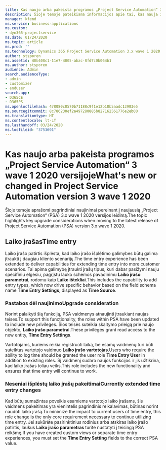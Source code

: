 ```yaml
---
title: Kas naujo arba pakeista programos „Project Service Automation“ 3.x wave 1 2020 versijoje
description: Šioje temoje pateikiama informacijos apie tai, kas nauja ir pakeista „Project Service Automation“ 3 wave 1 2020 versijoje.
manager: kfend
ms.service: business-applications
ms.custom:
- dyn365-projectservice
ms.date: 01/24/2020
ms.topic: article
ms.prod: ''
ms.technology: Dynamics 365 Project Service Automation 3.x wave 1 2020
author: stsporen
ms.assetid: 48b408c1-11e7-4005-abac-8fd7c0b064b1
ms.author: stsporen
audience: Admin
search.audienceType:
- admin
- customizer
- enduser
search.app:
- D365CE
- D365PS
ms.openlocfilehash: 478080c0570b71188c9f1e12b18b5aadc13903e5
ms.sourcegitcommit: 8c786230ef2a497280885b827162561776e2eb00
ms.translationtype: HT
ms.contentlocale: lt-LT
ms.lasthandoff: 03/24/2020
ms.locfileid: "3753691"
---
```

# <a name="whats-new-or-changed-in-project-service-automation-version-3-wave-1-2020"></a><span data-ttu-id="d1480-103">Kas naujo arba pakeista programos „Project Service Automation“ 3 wave 1 2020 versijoje</span><span class="sxs-lookup"><span data-stu-id="d1480-103">What's new or changed in Project Service Automation version 3 wave 1 2020</span></span>
<span data-ttu-id="d1480-104">Šioje temoje aprašomi pagrindiniai naujinimai pereinant į naujausią „Project Service Automation“ (PSA) 3.x wave 1 2020 versijos leidimą.</span><span class="sxs-lookup"><span data-stu-id="d1480-104">The topic highlights key upgrade considerations when moving to the latest release of Project Service Automation (PSA) version 3.x wave 1 2020.</span></span>

## <a name="time-entry"></a><span data-ttu-id="d1480-105">Laiko įrašas</span><span class="sxs-lookup"><span data-stu-id="d1480-105">Time entry</span></span>
<span data-ttu-id="d1480-106">Laiko įrašo patirtis išplėsta, kad laiko įrašo išplėtimo galimybes būtų galima įtraukti į daugiau kliento scenarijų.</span><span class="sxs-lookup"><span data-stu-id="d1480-106">The time entry experience has been extended to deliver capabilities for extending time entry into more customer scenarios.</span></span> <span data-ttu-id="d1480-107">Tai apima galimybę įtraukti įrašų tipus, kuri dabar pasižymi nauju specifiniu elgesiu, pagrįstu lauko schemos pavadinimu **Laiko įrašo parametrai**, rodomu kaip **Laiko ištekliai**.</span><span class="sxs-lookup"><span data-stu-id="d1480-107">This includes the capability to add entry types, which now drive specific behavior based on the field schema name **Time Entry Settings**, displayed as **Time Source**.</span></span>

### <a name="upgrade-consideration"></a><span data-ttu-id="d1480-108">Pastabos dėl naujinimo</span><span class="sxs-lookup"><span data-stu-id="d1480-108">Upgrade consideration</span></span>
<span data-ttu-id="d1480-109">Norint palaikyti šią funkciją, PSA vaidmenys atnaujinti įtraukiant naujas teises.</span><span class="sxs-lookup"><span data-stu-id="d1480-109">To support this functionality, the roles within PSA have been updated to include new privileges.</span></span> <span data-ttu-id="d1480-110">Šios teisės suteikia skaitymo prieigą prie naujo objekto, **Laiko įrašo parametrai**.</span><span class="sxs-lookup"><span data-stu-id="d1480-110">These privileges grant read access to the new entity, **Time Entry Settings**.</span></span>

<span data-ttu-id="d1480-111">Vartotojams, kuriems reikia registruoti laiką, be esamų vaidmenų turi būti suteiktas vartotojo vaidmuo **Laiko įrašo vartotojas**.</span><span class="sxs-lookup"><span data-stu-id="d1480-111">Users who require the ability to log time should be granted the user role **Time Entry User** in addition to existing roles.</span></span> <span data-ttu-id="d1480-112">Šį vaidmenį sudaro naujos funkcijos ir jis užtikrina, kad laiko įrašas toliau veiks.</span><span class="sxs-lookup"><span data-stu-id="d1480-112">This role includes the new functionality and ensures that time entry will continue to work.</span></span>

### <a name="currently-extended-time-entry-changes"></a><span data-ttu-id="d1480-113">Neseniai išplėstų laiko įrašų pakeitimai</span><span class="sxs-lookup"><span data-stu-id="d1480-113">Currently extended time entry changes</span></span>
<span data-ttu-id="d1480-114">Kad būtų sumažintas poveikis esamiems vartotojo laiko įrašams, šis vaidmens pakeitimas yra vienintelis pagrindinis reikalavimas, būtinas norint naudoti laiko įrašą.</span><span class="sxs-lookup"><span data-stu-id="d1480-114">To minimize the impact to current users of time entry, this role change is the only core requirement necessary to continue utilizing time entry.</span></span> <span data-ttu-id="d1480-115">Jei sukūrėte pasirinktinius rodinius arba atskiras laiko įrašo patirtis, laukus **Laiko įrašo parametras** turite nustatyti į teisingą PSA reikšmę.</span><span class="sxs-lookup"><span data-stu-id="d1480-115">If you have created custom views or separate time entry experiences, you must set the **Time Entry Setting** fields to the correct PSA value.</span></span>

